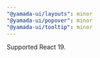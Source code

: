 ```yaml
---
"@yamada-ui/layouts": minor
"@yamada-ui/popover": minor
"@yamada-ui/tooltip": minor
---
```


Supported React 19.
